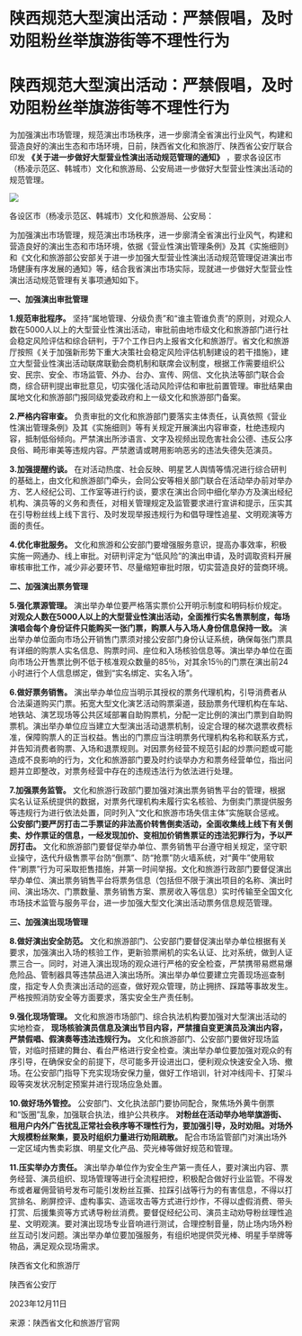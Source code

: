 # 陕西规范大型演出活动：严禁假唱，及时劝阻粉丝举旗游街等不理性行为

# 陕西规范大型演出活动：严禁假唱，及时劝阻粉丝举旗游街等不理性行为

为加强演出市场管理，规范演出市场秩序，进一步廓清全省演出行业风气，构建和营造良好的演出生态和市场环境，日前，陕西省文化和旅游厅、陕西省公安厅联合印发
**《关于进一步做好大型营业性演出活动规范管理的通知》** ，要求各设区市（杨凌示范区、韩城市）文化和旅游局、公安局进一步做好大型营业性演出活动的规范管理。

![](https://inews.gtimg.com/om_bt/Ow6kVvPf6NHdeZL7gak2i63CKoTOvVKsljSRfzrdipTGwAA/1000)

各设区市（杨凌示范区、韩城市）文化和旅游局、公安局：

为加强演出市场管理，规范演出市场秩序，进一步廓清全省演出行业风气，构建和营造良好的演出生态和市场环境，依据《营业性演出管理条例》及其《实施细则》和《文化和旅游部公安部关于进一步加强大型营业性演出活动规范管理促进演出市场健康有序发展的通知》等，结合我省演出市场实际，现就进一步做好大型营业性演出活动规范管理有关事项通知如下。

**一、加强演出审批管理**

**1.规范审批程序。**
坚持“属地管理、分级负责”和“谁主管谁负责”的原则，对观众人数在5000人以上的大型营业性演出活动，审批前由地市级文化和旅游部门进行社会稳定风险评估和综合研判，于7个工作日内上报省文化和旅游厅。省文化和旅游厅按照《关于加强新形势下重大决策社会稳定风险评估机制建设的若干措施》，建立大型营业性演出活动联席联勤会商机制和联席会议制度，根据工作需要组织公安、民宗、安全、市场监管、外办、台办、宣传、网信、文化执法等部门联合会商，综合研判提出审批意见，切实强化活动风险评估和审批前置管理。审批结果由属地文化和旅游部门报同级党委政府和上一级文化和旅游部门备案。

**2.严格内容审查。**
负责审批的文化和旅游部门要落实主体责任，认真依照《营业性演出管理条例》及其《实施细则》等有关规定开展演出内容审查，杜绝违规内容，抵制低俗倾向。严禁演出所涉语言、文字及视频出现危害社会公德、违反公序良俗、畸形审美等违规内容。严禁邀请或聘用影响恶劣的违法失德失范演员。

**3.加强提醒约谈。**
在对活动热度、社会反映、明星艺人舆情等情况进行综合研判的基础上，由文化和旅游部门牵头，会同公安等相关部门联合在活动举办前对举办方、艺人经纪公司、工作室等进行约谈，要求在演出合同中细化举办方及演出经纪机构、演员等的义务和责任，对相关管理规定及监管要求进行宣讲和提示，压实其在引导粉丝线上线下言行、及时发现举报违规行为和倡导理性追星、文明观演等方面的责任。

**4.优化审批服务。**
文化和旅游和公安部门要增强服务意识，提高办事效率，积极实施一网通办、线上审批。对研判评定为“低风险”的演出申请，及时调取资料开展审核审批工作，减少非必要环节、尽量缩短审批时限，切实营造良好的营商环境。

**二、加强演出票务管理**

**5.强化票源管理。** 演出举办单位要严格落实票价公开明示制度和明码标价规定。
**对观众人数在5000人以上的大型营业性演出活动，全面推行实名售票制度，每场演唱会每个身份证件只能购买一张门票，购票人与入场人身份信息保持一致。**
演出举办单位面向市场公开销售门票须对接公安部门身份认证系统，确保每张门票具有详细的购票人实名信息、购票时间、座位和入场核验信息等。演出举办单位在面向市场公开售票比例不低于核准观众数量的85％，对其余15％的门票在演出前24小时进行个人信息绑定，做到“实名绑定、实名入场”。

**6.做好票务销售。**
演出举办单位应当明示其授权的票务代理机构，引导消费者从合法渠道购买门票。拓宽大型文化演艺活动购票渠道，鼓励票务代理机构在车站、地铁站、演艺现场等公共区域部署自助购票机，分配一定比例的演出门票到自助购票机。演出举办单位应当建立大型演出活动退票机制，设定合理的梯次退票收费标准，保障购票人的正当权益。售出的门票应当注明票务代理机构名称和联系方式，并告知消费者购票、入场和退票规则。对因票务经营不规范引起的炒票问题或可能造成不良影响的行为，文化和旅游部门要及时约谈举办方和票务经营单位，指出问题并立即整改，对票务经营中存在的违规违法行为依法进行处理。

**7.加强票务监管。**
文化和旅游行政部门要加强对演出票务销售平台的管理，根据实名认证系统提供的数据，对票务代理机构未履行实名核验、为倒卖门票提供服务等违规行为进行依法处置，同时列入“文化和旅游市场失信主体”实施联合惩戒。
**公安部门要严厉打击二手票证的非法高价转售倒卖活动，全面收集线上线下有关倒卖、炒作票证的信息，一经发现加价、变相加价销售票证的违法犯罪行为，予以严厉打击。**
文化和旅游部门要督促举办单位、票务销售平台遵守相关规定，坚守职业操守，迭代升级售票平台防“倒票”、防“抢票”防火墙系统，对“黄牛”使用软件“刷票”行为可采取拒售措施，并第一时间举报。文化和旅游行政部门要督促演出举办单位、演出票务销售平台将票务信息（包括但不限于演出项目的名称、演出时间、演出场次、门票数量、票务销售方案、票房收入等信息）实时传输至全国文化市场技术监管与服务平台，进一步加强大型文化演出活动票务信息规范管理。

**三、加强演出现场管理**

**8.做好演出安全防范。**
文化和旅游部门、公安部门要督促演出举办单位根据有关要求，加强演出入场的核验工作，更新验票闸机的实名认证、比对系统，做到人证票三合一。同时，对进入演出现场的观众进行严格的安全检查，严禁携带易燃易爆危险品、管制器具等违禁品进入演出场所。演出举办单位要建立完善现场巡查制度，指定专人负责演出活动的巡查，做好观众管理，防止拥挤、踩踏等事故发生。严格按照消防安全等方面要求，落实安全生产责任制。

**9.强化现场管理。** 文化和旅游市场部门、综合执法机构要加强对大型演出活动的实地检查，
**现场核验演员信息及演出节目内容，严禁擅自变更演员及演出内容，严禁假唱、假演奏等违法违规行为。**
文化和旅游部门、公安部门要做好现场监管，对临时搭建的舞台、看台严格进行安全检查。演出举办单位要加强对观众的有序引导，在确保安全的前提下，尽可能多开设进出口，便利观众快速安全入场、撤场。在公安部门指导下充实现场安保力量，做好工作培训，针对冲线闯卡、打架斗殴等突发状况制定预案并进行现场应急处置。

**10.做好场外管控。** 公安部门、文化执法部门要协同配合，聚焦场外黄牛倒票和“饭圈”乱象，加强联合执法，维护公共秩序。
**对粉丝在活动举办地举旗游街、租用户内外广告扰乱正常社会秩序等不理性行为，要加强引导，及时劝阻。对场外大规模粉丝聚集，要及时组织力量进行劝阻疏散。**
配合市场监管部门对演出场外一定区域内售卖彩旗、明星文化产品、荧光棒等做好规范和管理。

**11.压实举办方责任。**
演出举办单位作为安全生产第一责任人，要对演出内容、票务经营、演员组织、现场管理等进行全流程把控，积极配合做好行业监管。不得发布或者雇佣营销号发布可能引发粉丝互撕、拉踩引战等行为的有害信息，不得以打赏排名、刷屏控评、虚构事实、造谣攻击等方式进行炒作，不得以虚假消费、带头打赏、后援集资等方式诱导粉丝消费。要督促经纪公司、演员主动劝导粉丝理性追星、文明观演。要对演出现场专业音响进行测试，合理控制音量，防止场内场外粉丝互动引发问题。演出举办单位要加强服务，有组织地提供荧光棒、明星手举牌等物品，满足观众现场需求。

陕西省文化和旅游厅

陕西省公安厅

2023年12月11日

来源：陕西省文化和旅游厅官网

